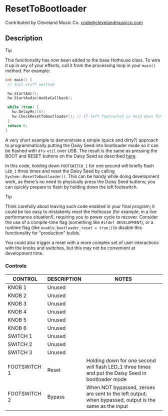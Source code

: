 # ResetToBootloader

Contributed by Cleveland Music Co. <code@clevelandmusicco.com>

## Description

> [!TIP]
> This functionality has now been added to the base Hothouse class. To wire it up in any of your effects, call it from the processing loop in your `main()` method. For example:
>
> ```cpp
> int main() {
>  // Init stuff omitted
>
>  hw.StartAdc();
>  hw.StartAudio(AudioCallback);
>
>  while (true) {
>    hw.DelayMs(10);
>    hw.CheckResetToBootloader(); // If left footswitch is held down for 2 seconds, reset the Daisy Seed
>  }
>  return 0;
> }
> ```

A very short example to demonstrate a simple (quick and dirty?) approach to programmatically putting the Daisy Seed into bootloader mode so it can be flashed with `dfu-util` over USB. The result is the same as pressing the BOOT and RESET buttons on the Daisy Seed as described [here](https://github.com/electro-smith/DaisyWiki/wiki/1.-Setting-Up-Your-Development-Environment#4a-flashing-the-daisy-via-usb).

In this code, holding down `FOOTSWITCH_1` for one second will briefly flash `LED_1` three times and reset the Daisy Seed by calling `System::ResetToBootloader()`. This can be handy while doing development work, as there's no need to physically press the Daisy Seed buttons; you can quickly prepare to flash by holding down the left footswitch.

> [!TIP]
> Think carefully about leaving such code enabled in your final program; it could be too easy to mistakenly reset the Hothouse (for example, in a live performance situation!), requiring you to power cycle to recover. Consider the use of a compile-time flag (something like `#ifdef DEVELOPMENT`), or a runtime flag (like `enable_bootloader_reset = true;`) to disable this functionality for "production" builds.
>
> You could also trigger a reset with a more complex set of user interactions with the knobs and switches, but this may not be convenient at development time.

### Controls

| CONTROL | DESCRIPTION | NOTES |
|-|-|-|
| KNOB 1 | Unused |  |
| KNOB 2 | Unused |  |
| KNOB 3 | Unused |  |
| KNOB 4 | Unused |  |
| KNOB 5 | Unused |  |
| KNOB 6 | Unused |  |
| SWITCH 1 | Unused |  |
| SWITCH 2 | Unused |  |
| SWITCH 3 | Unused |  |
| FOOTSWITCH 1 | Reset | Holding down for one second will flash LED_1 three times and put the Daisy Seed in bootloader mode |
| FOOTSWITCH 2 | Bypass | When NOT bypassed, zeroes are sent to the left output; when bypassed, output is the same as the input |

